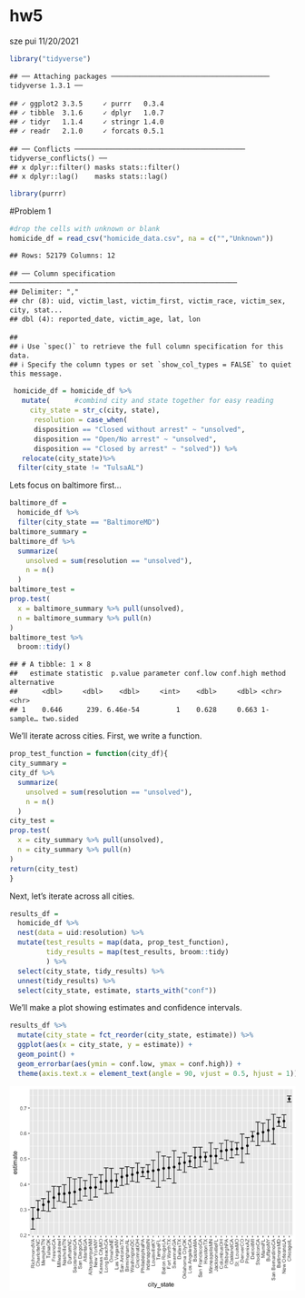 hw5
================
sze pui
11/20/2021

``` r
library("tidyverse")
```

    ## ── Attaching packages ─────────────────────────────────────── tidyverse 1.3.1 ──

    ## ✓ ggplot2 3.3.5     ✓ purrr   0.3.4
    ## ✓ tibble  3.1.6     ✓ dplyr   1.0.7
    ## ✓ tidyr   1.1.4     ✓ stringr 1.4.0
    ## ✓ readr   2.1.0     ✓ forcats 0.5.1

    ## ── Conflicts ────────────────────────────────────────── tidyverse_conflicts() ──
    ## x dplyr::filter() masks stats::filter()
    ## x dplyr::lag()    masks stats::lag()

``` r
library(purrr)
```

#Problem 1

``` r
#drop the cells with unknown or blank
homicide_df = read_csv("homicide_data.csv", na = c("","Unknown"))
```

    ## Rows: 52179 Columns: 12

    ## ── Column specification ────────────────────────────────────────────────────────
    ## Delimiter: ","
    ## chr (8): uid, victim_last, victim_first, victim_race, victim_sex, city, stat...
    ## dbl (4): reported_date, victim_age, lat, lon

    ## 
    ## ℹ Use `spec()` to retrieve the full column specification for this data.
    ## ℹ Specify the column types or set `show_col_types = FALSE` to quiet this message.

``` r
 homicide_df = homicide_df %>%
   mutate(      #combind city and state together for easy reading 
     city_state = str_c(city, state),
      resolution = case_when(
      disposition == "Closed without arrest" ~ "unsolved",
      disposition == "Open/No arrest" ~ "unsolved",
      disposition == "Closed by arrest" ~ "solved")) %>% 
   relocate(city_state)%>% 
  filter(city_state != "TulsaAL")
```

Lets focus on baltimore first…

``` r
baltimore_df = 
  homicide_df %>% 
  filter(city_state == "BaltimoreMD") 
baltimore_summary = 
baltimore_df %>% 
  summarize(
    unsolved = sum(resolution == "unsolved"), 
    n = n()
  )
baltimore_test = 
prop.test(
  x = baltimore_summary %>% pull(unsolved),
  n = baltimore_summary %>% pull(n)
)
baltimore_test %>% 
  broom::tidy()
```

    ## # A tibble: 1 × 8
    ##   estimate statistic  p.value parameter conf.low conf.high method    alternative
    ##      <dbl>     <dbl>    <dbl>     <int>    <dbl>     <dbl> <chr>     <chr>      
    ## 1    0.646      239. 6.46e-54         1    0.628     0.663 1-sample… two.sided

We’ll iterate across cities. First, we write a function.

``` r
prop_test_function = function(city_df){
city_summary = 
city_df %>% 
  summarize(
    unsolved = sum(resolution == "unsolved"), 
    n = n()
  )
city_test = 
prop.test(
  x = city_summary %>% pull(unsolved),
  n = city_summary %>% pull(n)
)
return(city_test)
}
```

Next, let’s iterate across all cities.

``` r
results_df = 
  homicide_df %>% 
  nest(data = uid:resolution) %>% 
  mutate(test_results = map(data, prop_test_function), 
         tidy_results = map(test_results, broom::tidy)
         ) %>% 
  select(city_state, tidy_results) %>% 
  unnest(tidy_results) %>%
  select(city_state, estimate, starts_with("conf"))
```

We’ll make a plot showing estimates and confidence intervals.

``` r
results_df %>% 
  mutate(city_state = fct_reorder(city_state, estimate)) %>% 
  ggplot(aes(x = city_state, y = estimate)) + 
  geom_point() + 
  geom_errorbar(aes(ymin = conf.low, ymax = conf.high)) +
  theme(axis.text.x = element_text(angle = 90, vjust = 0.5, hjust = 1))
```

![](hw5_files/figure-gfm/unnamed-chunk-5-1.png)<!-- -->
